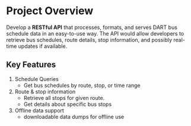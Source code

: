 # Project Overview
Develop a **RESTful API** that processes, formats, and serves DART bus schedule data in an easy-to-use way. The API would allow developers to retrieve bus schedules, route details, stop information, and possibly real-time updates if available.

## Key Features
1. Schedule Queries
   * Get bus schedules by route, stop, or time range
2. Route & stop information
   *  Retrieve all stops for given route.
   * Get details about specific bus stops
3. Offline data support
   * downloadable data dumps for offline use
